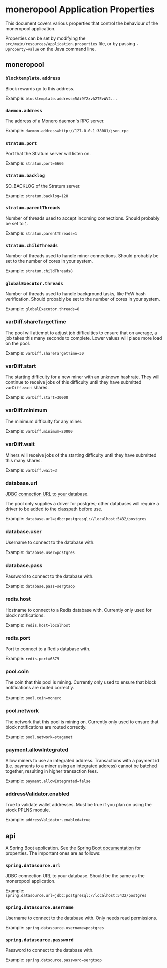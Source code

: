 # moneropool Application Properties

This document covers various properties that control the behaviour of
the moneropool application.

Properties can be set by modifying the
`src/main/resources/application.properties` file, or by passing
`-Dproperty=value` on the Java command line.

## moneropool

### `blocktemplate.address`

Block rewards go to this address.

Example: `blocktemplate.address=5Ai9Y2xvA2TEvWV2...`

### `daemon.address`

The address of a Monero daemon's RPC server.

Example: `daemon.address=http://127.0.0.1:38081/json_rpc`

### `stratum.port`

Port that the Stratum server will listen on.

Example: `stratum.port=6666`

### `stratum.backlog`

SO_BACKLOG of the Stratum server.

Example: `stratum.backlog=128`

### `stratum.parentThreads`

Number of threads used to accept incoming connections. Should probably
be set to `1`.

Example: `stratum.parentThreads=1`

### `stratum.childThreads`

Number of threads used to handle miner connections. Should probably be
set to the number of cores in your system.

Example: `stratum.childThreads8`

### `globalExecutor.threads`

Number of threads used to handle background tasks, like PoW hash
verification. Should probably be set to the number of cores in your
system.

Example: `globalExecutor.threads=8`

### varDiff.shareTargetTime

The pool will attempt to adjust job difficulties to ensure that on
average, a job takes this many seconds to complete. Lower values will
place more load on the pool.

Example: `varDiff.shareTargetTime=30`

### varDiff.start

The starting difficulty for a new miner with an unknown hashrate. They
will continue to receive jobs of this difficulty until they have
submitted `varDiff.wait` shares.

Example: `varDiff.start=30000`

### varDiff.minimum

The minimum difficulty for any miner.

Example: `varDiff.minimum=20000`

### varDiff.wait

Miners will receive jobs of the starting difficulty until they have
submitted this many shares.

Example: `varDiff.wait=3`

### database.url

[JDBC connection URL to your
database](https://docs.oracle.com/javase/tutorial/jdbc/basics/connecting.html#db_connection_url).

The pool only supplies a driver for postgres; other databases will
require a driver to be added to the classpath before use.

Example: `database.url=jdbc:postgresql://localhost:5432/postgres`

### database.user

Username to connect to the database with.

Example: `database.user=postgres`

### database.pass

Password to connect to the database with.

Example: `database.pass=sergtsop`

### redis.host

Hostname to connect to a Redis database with. Currently only used for
block notifications.

Example: `redis.host=localhost`

### redis.port

Port to connect to a Redis database with.

Example: `redis.port=6379`

### pool.coin

The coin that this pool is mining. Currently only used to ensure that
block notifications are routed correctly.

Example: `pool.coin=monero`

### pool.network

The network that this pool is mining on. Currently only used to ensure that
block notifications are routed correctly.

Example: `pool.network=stagenet`

### payment.allowIntegrated

Allow miners to use an integrated address. Transactions with a payment
id (i.e. payments to a miner using an integrated address) cannot be
batched together, resulting in higher transaction fees.

Example: `payment.allowIntegrated=false`

### addressValidator.enabled

True to validate wallet addresses. Must be true if you plan on using
the stock PPLNS module.

Example: `addressValidator.enabled=true`

## api

A Spring Boot application. See [the Spring Boot
documentation](https://docs.spring.io/spring-boot/docs/current/reference/html/appendix-application-properties.html)
for properties. The important ones are as follows:

### `spring.datasource.url`

JDBC connection URL to your database. Should be the same as the
moneropool application.

Example:
`spring.datasource.url=jdbc:postgresql://localhost:5432/postgres`

### `spring.datasource.username`

Username to connect to the database with. Only needs read permissions.

Example: `spring.datasource.username=postgres`

### `spring.datasource.password`

Password to connect to the database with.

Example: `spring.datsource.password=sergtsop`
